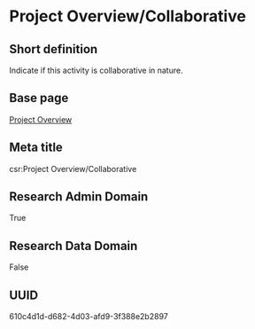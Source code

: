 # Project Overview/Collaborative
## Short definition
Indicate if this activity is collaborative in nature.
## Base page
[Project Overview](../../Objects/Project%20Overview.md)
## Meta title
csr:Project Overview/Collaborative
## Research Admin Domain
True
## Research Data Domain
False
## UUID
610c4d1d-d682-4d03-afd9-3f388e2b2897
